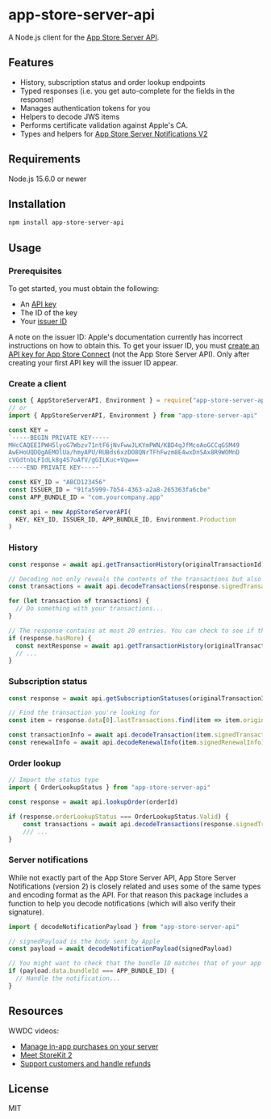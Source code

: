 # app-store-server-api
A Node.js client for the [App Store Server API](https://developer.apple.com/documentation/appstoreserverapi).

## Features
- History, subscription status and order lookup endpoints
- Typed responses (i.e. you get auto-complete for the fields in the response)
- Manages authentication tokens for you
- Helpers to decode JWS items
- Performs certificate validation against Apple's CA.
- Types and helpers for [App Store Server Notifications V2](https://developer.apple.com/documentation/appstoreservernotifications)

## Requirements
Node.js 15.6.0 or newer

## Installation
```bash
npm install app-store-server-api
```

## Usage
### Prerequisites
To get started, you must obtain the following:
- An [API key](https://developer.apple.com/documentation/appstoreserverapi/creating_api_keys_to_use_with_the_app_store_server_api)
- The ID of the key
- Your [issuer ID](https://developer.apple.com/documentation/appstoreserverapi/generating_tokens_for_api_requests)

A note on the issuer ID:
Apple's documentation currently has incorrect instructions on how to obtain this.
To get your issuer ID, you must [create an API key for App Store Connect](https://developer.apple.com/documentation/appstoreconnectapi/creating_api_keys_for_app_store_connect_api) (not the App Store Server API). Only after creating your first API key will the issuer ID appear.

### Create a client
```javascript
const { AppStoreServerAPI, Environment } = require("app-store-server-api")
// or
import { AppStoreServerAPI, Environment } from "app-store-server-api"

const KEY = 
`-----BEGIN PRIVATE KEY-----
MHcCAQEEIPWH5lyoG7Wbzv71ntF6jNvFwwJLKYmPWN/KBD4qJfMcoAoGCCqGSM49
AwEHoUQDQgAEMOlUa/hmyAPU/RUBds6xzDO8QNrTFhFwzm8E4wxDnSAx8R9WOMnD
cVGdtnbLFIdLk8g4S7oAfV/gGILKuc+Vqw==
-----END PRIVATE KEY-----`

const KEY_ID = "ABCD123456"
const ISSUER_ID = "91fa5999-7b54-4363-a2a8-265363fa6cbe"
const APP_BUNDLE_ID = "com.yourcompany.app"

const api = new AppStoreServerAPI(
  KEY, KEY_ID, ISSUER_ID, APP_BUNDLE_ID, Environment.Production
)
```

### History
```javascript
const response = await api.getTransactionHistory(originalTransactionId)

// Decoding not only reveals the contents of the transactions but also verifies that they were signed by Apple.
const transactions = await api.decodeTransactions(response.signedTransactions)

for (let transaction of transactions) {
  // Do something with your transactions...
}

// The response contains at most 20 entries. You can check to see if there are more.
if (response.hasMore) {
  const nextResponse = await api.getTransactionHistory(originalTransactionId, response.revision)
  // ...
}
```


### Subscription status
```javascript
const response = await api.getSubscriptionStatuses(originalTransactionId)

// Find the transaction you're looking for
const item = response.data[0].lastTransactions.find(item => item.originalTransactionId === originalTransactionId)

const transactionInfo = await api.decodeTransaction(item.signedTransactionInfo)
const renewalInfo = await api.decodeRenewalInfo(item.signedRenewalInfo)
```

### Order lookup
```javascript
// Import the status type
import { OrderLookupStatus } from "app-store-server-api"

const response = await api.lookupOrder(orderId)

if (response.orderLookupStatus === OrderLookupStatus.Valid) {
    const transactions = await api.decodeTransactions(response.signedTransactions)
    /// ...
}
```

### Server notifications
While not exactly part of the App Store Server API, App Store Server Notifications (version 2) is closely related and uses some of the same types and encoding format as the API. For that reason this package includes a function to help you decode notifications (which will also verify their signature).

```javascript
import { decodeNotificationPayload } from "app-store-server-api"

// signedPayload is the body sent by Apple
const payload = await decodeNotificationPayload(signedPayload)

// You might want to check that the bundle ID matches that of your app
if (payload.data.bundleId === APP_BUNDLE_ID) {
  // Handle the notification...
}
```

## Resources
WWDC videos:
- [Manage in-app purchases on your server](https://developer.apple.com/videos/play/wwdc2021/10174/)
- [Meet StoreKit 2](https://developer.apple.com/videos/play/wwdc2021/10114/)
- [Support customers and handle refunds](https://developer.apple.com/videos/play/wwdc2021/10175/)

## License
MIT